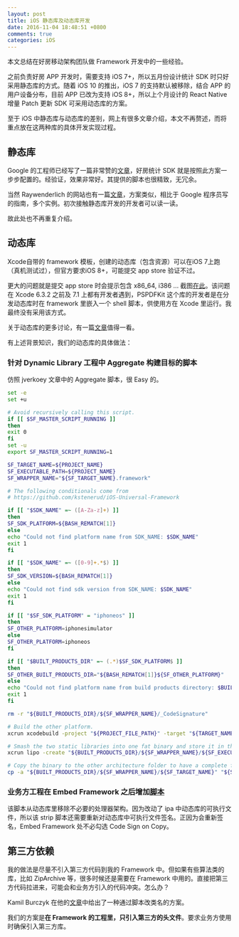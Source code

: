 ```yaml
---
layout: post
title: iOS 静态库及动态库开发
date: 2016-11-04 18:48:51 +0800
comments: true
categories: iOS
---
```

本文总结在好房移动架构团队做 Framework 开发中的一些经验。

<!--more-->

之前负责好房 APP 开发时，需要支持 iOS 7+，所以五月份设计统计 SDK 时只好采用静态库的方式。随着 iOS 10 的推出，iOS 7 的支持默认被移除，结合 APP 的用户设备分布，目前 APP 已改为支持 iOS 8+，所以上个月设计的 React Native 增量 Patch 更新 SDK 可采用动态库的方案。

至于 iOS 中静态库与动态库的差别，网上有很多文章介绍，本文不再赘述，而将重点放在这两种库的具体开发实现过程。

## 静态库
Google 的工程师已经写了一篇非常赞的[文章](https://github.com/jverkoey/iOS-Framework)，好房统计 SDK 就是按照此方案一步步配置的。经验证，效果非常好。其提供的脚本也很精致，无冗余。

当然 Raywenderlich 的网站也有一篇[文章](https://www.raywenderlich.com/65964/create-a-framework-for-ios)，方案类似，相比于 Google 程序员写的指南，多个实例。初次接触静态库开发的开发者可以读一读。

故此处也不再重复介绍。

## 动态库
Xcode自带的 framework 模板，创建的动态库（包含资源）可以在iOS 7上跑（真机测试过），但官方要求iOS 8+，可能提交 app store 验证不过。

更大的问题就是提交 app store 时会提示包含 x86_64, i386 ... 截图[在此](http://ikennd.ac/pictures/iTC-Unsupported-Archs.png)。该问题在 Xcode 6.3.2 之前及 7.1 上都有开发者遇到，PSPDFKit 这个库的开发者是在分发动态库时在 framework 里嵌入一个 shell 脚本，供使用方在 Xcode 里运行。我最终没有采用该方式。

关于动态库的更多讨论，有一篇[文章](http://stackoverflow.com/questions/30963294/creating-ios-osx-frameworks-is-it-necessary-to-codesign-them-before-distributin)值得一看。

有上述背景知识，我们的动态库的具体做法：   
### 针对 Dynamic Library 工程中 Aggregate 构建目标的脚本
仿照 jverkoey 文章中的 Aggregate 脚本，很 Easy 的。

```bash
set -e
set +u

# Avoid recursively calling this script.
if [[ $SF_MASTER_SCRIPT_RUNNING ]]
then
exit 0
fi
set -u
export SF_MASTER_SCRIPT_RUNNING=1

SF_TARGET_NAME=${PROJECT_NAME}
SF_EXECUTABLE_PATH=${PROJECT_NAME}
SF_WRAPPER_NAME="${SF_TARGET_NAME}.framework"

# The following conditionals come from
# https://github.com/kstenerud/iOS-Universal-Framework

if [[ "$SDK_NAME" =~ ([A-Za-z]+) ]]
then
SF_SDK_PLATFORM=${BASH_REMATCH[1]}
else
echo "Could not find platform name from SDK_NAME: $SDK_NAME"
exit 1
fi

if [[ "$SDK_NAME" =~ ([0-9]+.*$) ]]
then
SF_SDK_VERSION=${BASH_REMATCH[1]}
else
echo "Could not find sdk version from SDK_NAME: $SDK_NAME"
exit 1
fi

if [[ "$SF_SDK_PLATFORM" = "iphoneos" ]]
then
SF_OTHER_PLATFORM=iphonesimulator
else
SF_OTHER_PLATFORM=iphoneos
fi

if [[ "$BUILT_PRODUCTS_DIR" =~ (.*)$SF_SDK_PLATFORM$ ]]
then
SF_OTHER_BUILT_PRODUCTS_DIR="${BASH_REMATCH[1]}${SF_OTHER_PLATFORM}"
else
echo "Could not find platform name from build products directory: $BUILT_PRODUCTS_DIR"
exit 1
fi

rm -r "${BUILT_PRODUCTS_DIR}/${SF_WRAPPER_NAME}/_CodeSignature"

# Build the other platform.
xcrun xcodebuild -project "${PROJECT_FILE_PATH}" -target "${TARGET_NAME}" -configuration "${CONFIGURATION}" -sdk ${SF_OTHER_PLATFORM}${SF_SDK_VERSION} BUILD_DIR="${BUILD_DIR}" OBJROOT="${OBJROOT}" BUILD_ROOT="${BUILD_ROOT}" SYMROOT="${SYMROOT}" $ACTION

# Smash the two static libraries into one fat binary and store it in the .framework
xcrun lipo -create "${BUILT_PRODUCTS_DIR}/${SF_WRAPPER_NAME}/${SF_EXECUTABLE_PATH}" "${SF_OTHER_BUILT_PRODUCTS_DIR}/${SF_WRAPPER_NAME}/${SF_EXECUTABLE_PATH}" -output "${BUILT_PRODUCTS_DIR}/${SF_WRAPPER_NAME}/${SF_TARGET_NAME}"

# Copy the binary to the other architecture folder to have a complete framework in both.
cp -a "${BUILT_PRODUCTS_DIR}/${SF_WRAPPER_NAME}/${SF_TARGET_NAME}" "${SF_OTHER_BUILT_PRODUCTS_DIR}/${SF_WRAPPER_NAME}/${SF_TARGET_NAME}"
```

### 业务方工程在 Embed Framework 之后增加[脚本](https://github.com/realm/realm-cocoa/blob/f07d1af226b67c0aefb150d12da3fd34c5d64087/scripts/strip-frameworks.sh)
该脚本从动态库里移除不必要的处理器架构。因为改动了 ipa 中动态库的可执行文件，所以该 strip 脚本还需要重新对动态库中可执行文件签名。正因为会重新签名，Embed Framework 处不必勾选 Code Sign on Copy。

## 第三方依赖
我的做法是尽量不引入第三方代码到我的 Framework 中。但如果有些算法类的库，比如 ZipArchive 等，很多时候还是需要在 Framework 中用的。直接把第三方代码拉进来，可能会和业务方引入的代码冲突。怎么办？

Kamil Burczyk 在他的[文章](http://blog.sigmapoint.pl/avoiding-dependency-collisions-in-ios-static-library-managed-by-cocoapods/)中给出了一种通过脚本改类名的方案。

我们的方案是**在 Framework 的工程里，只引入第三方的头文件**。要求业务方使用时确保引入第三方库。

